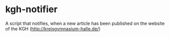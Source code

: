 # kgh-notifier
A script that notifies, when a new article has been published on the website of the KGH (http://kreisgymnasium-halle.de/)
